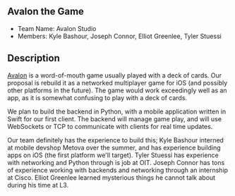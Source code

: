 ## Avalon the Game
- Team Name: Avalon Studio
- Members: Kyle Bashour, Joseph Connor, Elliot Greenlee, Tyler Stuessi

## Description

[Avalon](https://en.wikipedia.org/wiki/The_Resistance_(game)#Avalon_variant) is a word-of-mouth game usually played with a deck of cards. Our proposal is rebuild it as a networked multiplayer game for iOS (and possibly other platforms in the future). The game would work exceedingly well as an app, as it is somewhat confusing to play with a deck of cards.

We plan to build the backend in Python, with a mobile application written in Swift for our first client. The backend will manage game play, and will use WebSockets or TCP to communicate with clients for real time updates. 

Our team definitely has the experience to build this; Kyle Bashour interned at mobile devshop Metova over the summer, and has experience building apps on iOS (the first platform we'll target). Tyler Stuessi has experience with networking and Python through is job at OIT. Joseph Connor has tons of experience working with backends and networking through an internship at Cisco. Elliot Greenlee learned mysterious things he cannot talk about during his time at L3. 
